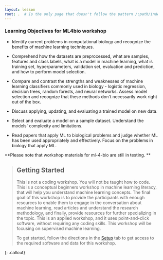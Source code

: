 ```yaml
---
layout: lesson
root: .  # Is the only page that doesn't follow the pattern /:path/index.html
---
```



### Learning Objectives for ML4bio workshop

- Identify current problems in computational biology and recognize the benefits of machine learning techniques.

- Comprehend how the datasets are preprocessed, what are samples, features and class labels, what is a model in machine learning, what is training set, hyperparameters, validation set, evaluation and prediction, and how to perform model selection.

- Compare and contrast the strengths and weaknesses of machine learning classifiers commonly used in biology - logistic regression, decision trees, random forests, and neural networks. Assess model selection and recognize that these methods don't necessarily work right out of the box.

- Discuss applying, updating, and evaluating a trained model on new data.

- Select and evaluate a model on a sample dataset. Understand the models' complexity and limitations.

- Read papers that apply ML to biological problems and judge whether ML has been used appropriately and effectively. Focus on the problems in biology that apply ML.

**Please note that workshop materials for ml-4-bio are still in testing. **


> ## Getting Started
>
> This is not a coding workshop. You will not be taught how to code. This is a conceptual beginners workshop in machine learning literacy, that will help you understand machine learning concepts. The final goal of this workshop is to provide the participants with enough resources to enable them to engage in the conversation about machine learning, read articles and understand the research methodology, and finally, provide resources for further specializing in the topic. This is an applied workshop, and it uses point-and-click software, without requiring any coding skills. This workshop will be focusing on supervised machine learning.
> 
> To get started, follow the directions in the [Setup](setup.html) tab to 
> get access to the required software and data for this workshop.
> 
{: .callout}


